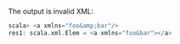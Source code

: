 The output is invalid XML:

```scala
scala> <a xmlns="foo&amp;bar"/>
res1: scala.xml.Elem = <a xmlns="foo&bar"></a>
```
